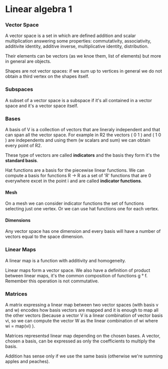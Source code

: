 # Linear algebra 1

### Vector Space

A vector space is a set in which are defined addition and scalar multiplication answering some properties: commutativity, associativity, additivite identity, additive inverse, multiplicative identity, distribution. 

Their elements can be vectors (as we knoe them, list of elements) but more in general are objects. 

Shapes are not vector spaces: if we sum up to vertices in general we do not obtain a third vertex on the shapes itself. 

### Subspaces

A subset of a vector space is a subspace if it's all contained in a vector space and it's a vector space itself. 

### Bases

A basis of V is a collection of vectors that are lineraly independent and that can span all the vector space. For example in R2 the vectors ( 0 1 ) and ( 1 0 ) are independents and using them (w scalars and sum) we can obtain every point of R2.

These type of vectors are called **indicators** and the basis they form it's the **standard basis**.

Hat functions are a basis for the piecewise linear functions. We can compute a basis for functions R -> R as a set of 'R' functions that are 0 everywhere excet in the point i and are called **indicator functions**.

#### Mesh 

On a mesh we can consider indicator functions the set of functions selecting just one vertex. Or we can use hat functions one for each vertex. 

#### Dimensions

Any vector space has one dimension and every basis will have a number of vectors equal to the space dimension. 

### Linear Maps

A linear map is a function with additivity and homogeneity. 

Linear maps form a vector space. We also have a definition of product between linear maps, it's the common composition of functions g ° f. Remember this operation is not commutative.


### Matrices

A matrix expressing a linear map between two vector spaces (with basis v and w) encodes how basis vectors are mapped and it is enough to map all the other vectors (because a vector V is a linear combination of vector basis vi, so we can compute the vector W as the linear combination of wi where wi = map(vi) ).

Matrices representsd linear map depending on the chosen bases. A vector, chosen a basis, can be expressed as only the coefficients to multiply the basis.

Addition has sense only if we use the same basis (otherwise we're summing apples and peaches). 



